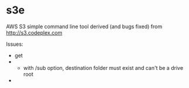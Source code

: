 s3e
===

AWS S3 simple command line tool derived (and bugs fixed) from http://s3.codeplex.com

Issues:

- get
- - with /sub option, destination folder must exist and can't be a drive root
- 
